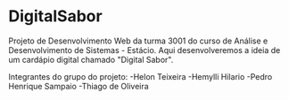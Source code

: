 # DigitalSabor
Projeto de Desenvolvimento Web da turma 3001 do curso de Análise e Desenvolvimento de Sistemas - Estácio. Aqui desenvolveremos a ideia de um cardápio digital chamado "Digital Sabor".

Integrantes do grupo do projeto:
-Helon Teixeira
-Hemylli Hilario
-Pedro Henrique Sampaio
-Thiago de Oliveira